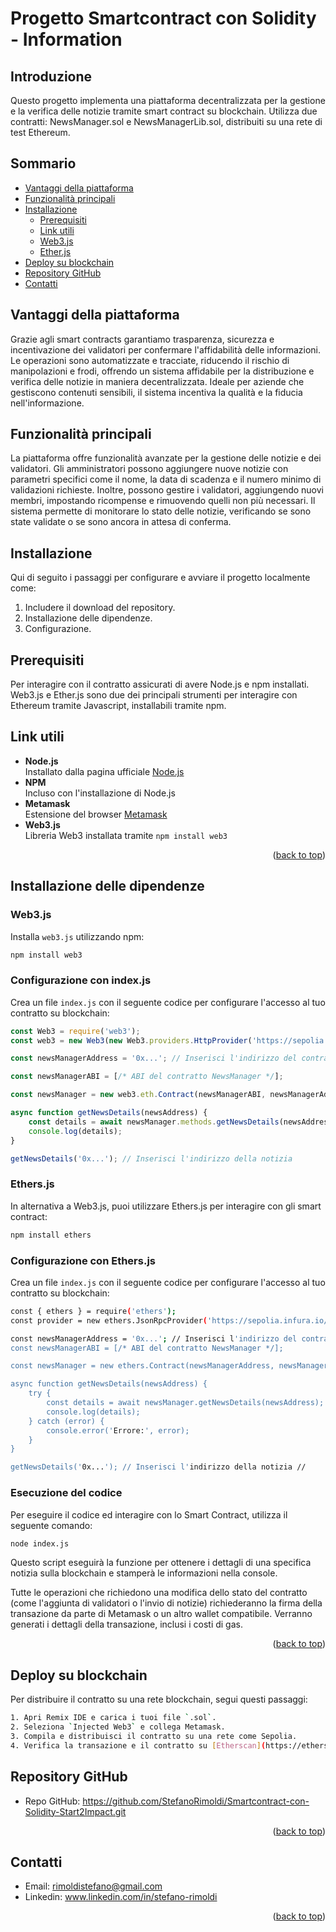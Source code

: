 # Progetto Smartcontract con Solidity - Information
<a name="readme-top"></a>

## Introduzione
Questo progetto implementa una piattaforma decentralizzata per la gestione e la verifica delle notizie tramite smart contract su blockchain. 
Utilizza due contratti: NewsManager.sol e NewsManagerLib.sol, distribuiti su una rete di test Ethereum.

## Sommario
- [Vantaggi della piattaforma](#vantaggi-della-piattaforma)
- [Funzionalità principali](#funzionalità-principali)
- [Installazione](#installazione)
  - [Prerequisiti](#prerequisiti)
  - [Link utili](#link-utili)
  - [Web3.js](#web3js)
  - [Ether.js](#ethersjs)
- [Deploy su blockchain](#deploy-su-blockchain)
- [Repository GitHub](#repository-github)
- [Contatti](#contatti)


## Vantaggi della piattaforma
Grazie agli smart contracts garantiamo trasparenza, sicurezza e incentivazione dei validatori per confermare l'affidabilità delle informazioni.
Le operazioni sono automatizzate e tracciate, riducendo il rischio di manipolazioni e frodi, offrendo un sistema affidabile per la distribuzione e verifica delle notizie in maniera decentralizzata. Ideale per aziende che gestiscono contenuti sensibili, il sistema incentiva la qualità e la fiducia nell'informazione.

## Funzionalità principali
La piattaforma offre funzionalità avanzate per la gestione delle notizie e dei validatori. 
Gli amministratori possono aggiungere nuove notizie con parametri specifici come il nome, la data di scadenza e il numero minimo di validazioni richieste. 
Inoltre, possono gestire i validatori, aggiungendo nuovi membri, impostando ricompense e rimuovendo quelli non più necessari. 
Il sistema permette di monitorare lo stato delle notizie, verificando se sono state validate o se sono ancora in attesa di conferma.

## Installazione

Qui di seguito i passaggi per configurare e avviare il progetto localmente come:
1. Includere il download del repository.
2. Installazione delle dipendenze.
3. Configurazione.

## Prerequisiti

Per interagire con il contratto assicurati di avere Node.js e npm installati.
Web3.js e Ether.js sono due dei principali strumenti per interagire con Ethereum tramite Javascript, installabili tramite npm.

## Link utili

- **Node.js**  
  Installato dalla pagina ufficiale [Node.js](https://nodejs.org)
- **NPM**  
  Incluso con l'installazione di Node.js
- **Metamask**  
  Estensione del browser [Metamask](https://metamask.io/)
- **Web3.js**  
  Libreria Web3 installata tramite `npm install web3`
<p align="right">(<a href="#readme-top">back to top</a>)</p>

## Installazione delle dipendenze
### Web3.js

Installa `web3.js` utilizzando npm:
```bash
npm install web3
```

### Configurazione con index.js

Crea un file `index.js` con il seguente codice per configurare l'accesso al tuo contratto su blockchain:

```javascript
const Web3 = require('web3');
const web3 = new Web3(new Web3.providers.HttpProvider('https://sepolia.infura.io/v3/YOUR_INFURA_PROJECT_ID'));

const newsManagerAddress = '0x...'; // Inserisci l'indirizzo del contratto NewsManager

const newsManagerABI = [/* ABI del contratto NewsManager */];

const newsManager = new web3.eth.Contract(newsManagerABI, newsManagerAddress);

async function getNewsDetails(newsAddress) {
    const details = await newsManager.methods.getNewsDetails(newsAddress).call();
    console.log(details);
}

getNewsDetails('0x...'); // Inserisci l'indirizzo della notizia
```
### Ethers.js
In alternativa a Web3.js, puoi utilizzare Ethers.js per interagire con gli smart contract:
```bash
npm install ethers
```
### Configurazione con Ethers.js
Crea un file `index.js` con il seguente codice per configurare l'accesso al tuo contratto su blockchain:
```bash
const { ethers } = require('ethers');
const provider = new ethers.JsonRpcProvider('https://sepolia.infura.io/v3/YOUR_INFURA_PROJECT_ID');

const newsManagerAddress = '0x...'; // Inserisci l'indirizzo del contratto NewsManager
const newsManagerABI = [/* ABI del contratto NewsManager */];

const newsManager = new ethers.Contract(newsManagerAddress, newsManagerABI, provider);

async function getNewsDetails(newsAddress) {
    try {
        const details = await newsManager.getNewsDetails(newsAddress);
        console.log(details);
    } catch (error) {
        console.error('Errore:', error);
    }
}

getNewsDetails('0x...'); // Inserisci l'indirizzo della notizia //
```


### Esecuzione del codice
Per eseguire il codice ed interagire con lo Smart Contract, utilizza il seguente comando:
```bash
node index.js
```
Questo script eseguirà la funzione per ottenere i dettagli di una specifica notizia sulla blockchain e stamperà le informazioni nella console.

Tutte le operazioni che richiedono una modifica dello stato del contratto (come l'aggiunta di validatori o l'invio di notizie) richiederanno la firma della transazione da parte di Metamask o un altro wallet compatibile. Verranno generati i dettagli della transazione, inclusi i costi di gas.
<p align="right">(<a href="#readme-top">back to top</a>)</p>

## Deploy su blockchain
Per distribuire il contratto su una rete blockchain, segui questi passaggi:
```bash
1. Apri Remix IDE e carica i tuoi file `.sol`.
2. Seleziona `Injected Web3` e collega Metamask.
3. Compila e distribuisci il contratto su una rete come Sepolia.
4. Verifica la transazione e il contratto su [Etherscan](https://etherscan.io).
```



## Repository GitHub

- Repo GitHub: https://github.com/StefanoRimoldi/Smartcontract-con-Solidity-Start2Impact.git
<p align="right">(<a href="#readme-top">back to top</a>)</p>

## Contatti
- Email: rimoldistefano@gmail.com
- Linkedin: www.linkedin.com/in/stefano-rimoldi

<p align="right">(<a href="#readme-top">back to top</a>)</p>





